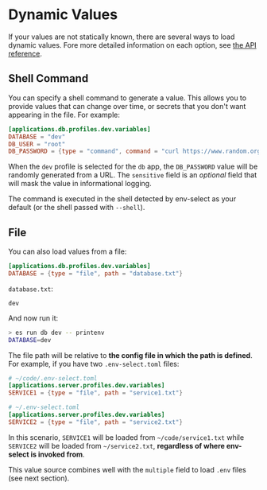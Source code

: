 # Dynamic Values

If your values are not statically known, there are several ways to load dynamic values. Fore more detailed information on each option, see [the API reference](../../api/value_source.md).

## Shell Command

You can specify a shell command to generate a value. This allows you to provide values that can change over time, or secrets that you don't want appearing in the file. For example:

```toml
[applications.db.profiles.dev.variables]
DATABASE = "dev"
DB_USER = "root"
DB_PASSWORD = {type = "command", command = "curl https://www.random.org/strings/?format=plain&len=10&num=1&loweralpha=on", sensitive = true}
```

When the `dev` profile is selected for the `db` app, the `DB_PASSWORD` value will be randomly generated from a URL. The `sensitive` field is an _optional_ field that will mask the value in informational logging.

The command is executed in the shell detected by env-select as your default (or the shell passed with `--shell`).

## File

You can also load values from a file:

```toml
[applications.db.profiles.dev.variables]
DATABASE = {type = "file", path = "database.txt"}
```

`database.txt`:

```
dev
```

And now run it:

```sh
> es run db dev -- printenv
DATABASE=dev
```

The file path will be relative to **the config file in which the path is defined**. For example, if you have two `.env-select.toml` files:

```toml
# ~/code/.env-select.toml
[applications.server.profiles.dev.variables]
SERVICE1 = {type = "file", path = "service1.txt"}
```

```toml
# ~/.env-select.toml
[applications.server.profiles.dev.variables]
SERVICE2 = {type = "file", path = "service2.txt"}
```

In this scenario, `SERVICE1` will be loaded from `~/code/service1.txt` while `SERVICE2` will be loaded from `~/service2.txt`, **regardless of where env-select is invoked from**.

This value source combines well with the `multiple` field to load `.env` files (see next section).
